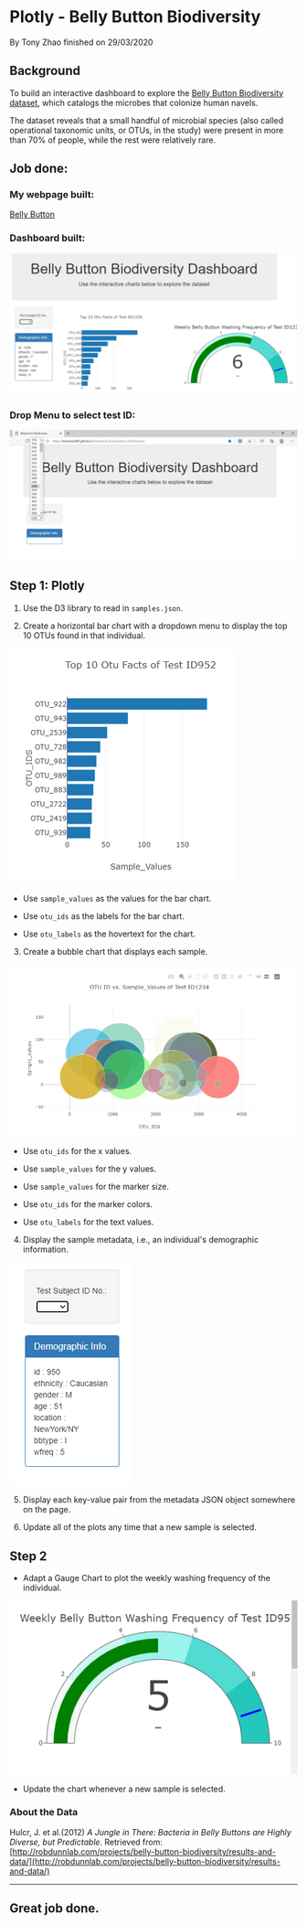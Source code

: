 # Plotly - Belly Button Biodiversity

By Tony Zhao finished on 29/03/2020

## Background

To build an interactive dashboard to explore the [Belly Button Biodiversity dataset](http://robdunnlab.com/projects/belly-button-biodiversity/), which catalogs the microbes that colonize human navels.

The dataset reveals that a small handful of microbial species (also called operational taxonomic units, or OTUs, in the study) were present in more than 70% of people, while the rest were relatively rare.

## Job done:

### My webpage built:

[Belly Button](https://tonyzhao668.github.io/Interactive_Visualizations-Dashboards/)

### Dashboard built:

![Bacteria Dashboard](images/dashboard.PNG)

### Drop Menu to select test ID:

![Drop Menu](images/drop_menu.png)

## Step 1: Plotly

1. Use the D3 library to read in `samples.json`.

2. Create a horizontal bar chart with a dropdown menu to display the top 10 OTUs found in that individual.

![Horizontal Bar](images/top10otu.PNG)

* Use `sample_values` as the values for the bar chart.

* Use `otu_ids` as the labels for the bar chart.

* Use `otu_labels` as the hovertext for the chart.


3. Create a bubble chart that displays each sample.

![Bubble Chart](images/otuvsid.PNG)

* Use `otu_ids` for the x values.

* Use `sample_values` for the y values.

* Use `sample_values` for the marker size.

* Use `otu_ids` for the marker colors.

* Use `otu_labels` for the text values.


4. Display the sample metadata, i.e., an individual's demographic information.

![Megadata](images/infotable.PNG)


5. Display each key-value pair from the metadata JSON object somewhere on the page.


6. Update all of the plots any time that a new sample is selected.


## Step 2

* Adapt a Gauge Chart to plot the weekly washing frequency of the individual.

![Dial Guage](images/dialchart.PNG)

* Update the chart whenever a new sample is selected.


### About the Data

Hulcr, J. et al.(2012) _A Jungle in There: Bacteria in Belly Buttons are Highly Diverse, but Predictable_. Retrieved from: [http://robdunnlab.com/projects/belly-button-biodiversity/results-and-data/](http://robdunnlab.com/projects/belly-button-biodiversity/results-and-data/)

- - -

## Great job done.

